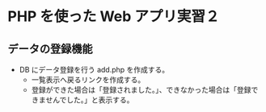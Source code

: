 # PHP を使った Web アプリ実習２

## データの登録機能

* DB にデータ登録を行う add.php を作成する。
  * 一覧表示へ戻るリンクを作成する。
  * 登録ができた場合は「登録されました。」、できなかった場合は「登録できませんでした。」と表示する。